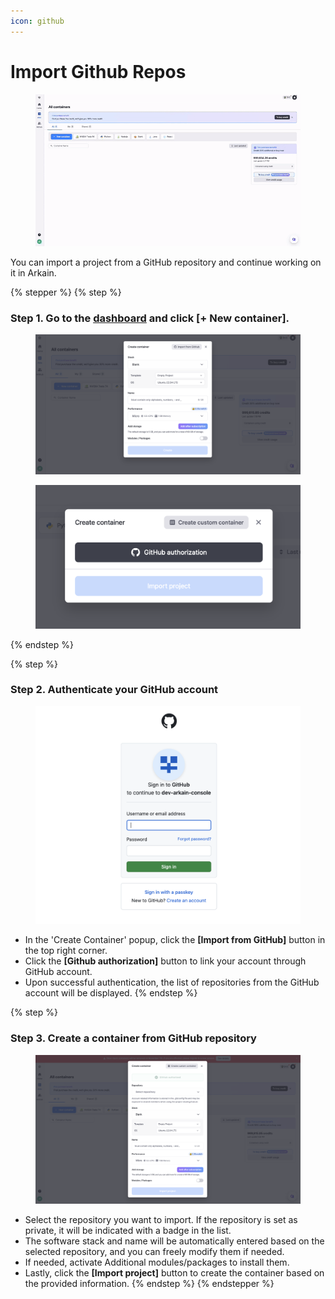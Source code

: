 ```yaml
---
icon: github
---
```


# Import Github Repos

<figure><img src="../../../../.gitbook/assets/02011-ezgif.com-video-to-gif-converter (1).gif" alt=""><figcaption></figcaption></figure>

You can import a project from a GitHub repository and continue working on it in Arkain.

{% stepper %}
{% step %}
### **Step 1. Go to the** [dashboard](https://ide.goorm.io/my/dashboard) and click \[+ New container]. <a href="#step-1-go-to-the-dashboard-and-click-new-container" id="step-1-go-to-the-dashboard-and-click-new-container"></a>

<figure><img src="../../../../.gitbook/assets/image (11).png" alt=""><figcaption></figcaption></figure>

<figure><img src="../../../../.gitbook/assets/image (12).png" alt=""><figcaption></figcaption></figure>
{% endstep %}

{% step %}
### **Step 2. Authenticate your GitHub account** <a href="#step-2-authenticate-your-github-account" id="step-2-authenticate-your-github-account"></a>

<figure><img src="../../../../.gitbook/assets/image (13).png" alt=""><figcaption></figcaption></figure>

* In the 'Create Container' popup, click the **\[Import from GitHub]** button in the top right corner.
* Click the **\[Github authorization]** button to link your account through GitHub account.
* Upon successful authentication, the list of repositories from the GitHub account will be displayed.
{% endstep %}

{% step %}
### **Step 3. Create a container from GitHub repository** <a href="#step-3-create-a-container-from-github-repository" id="step-3-create-a-container-from-github-repository"></a>

<figure><img src="../../../../.gitbook/assets/image (14).png" alt=""><figcaption></figcaption></figure>

* Select the repository you want to import. If the repository is set as private, it will be indicated with a badge in the list.
* The software stack and name will be automatically entered based on the selected repository, and you can freely modify them if needed.
* If needed, activate Additional modules/packages to install them.
* Lastly, click the **\[Import project]** button to create the container based on the provided information.
{% endstep %}
{% endstepper %}
